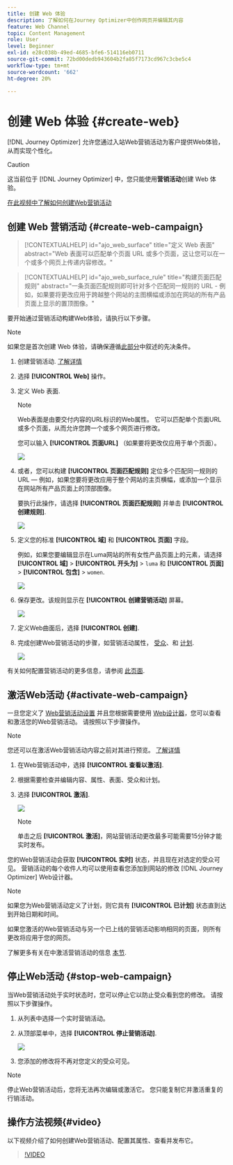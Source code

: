 ```yaml
---
title: 创建 Web 体验
description: 了解如何在Journey Optimizer中创作网页并编辑其内容
feature: Web Channel
topic: Content Management
role: User
level: Beginner
exl-id: e28c038b-49ed-4685-bfe6-514116eb0711
source-git-commit: 72bd00dedb943604b2fa85f7173cd967c3cbe5c4
workflow-type: tm+mt
source-wordcount: '662'
ht-degree: 20%

---
```


# 创建 Web 体验 {#create-web}

[!DNL Journey Optimizer] 允许您通过入站Web营销活动为客户提供Web体验，从而实现个性化。

>[!CAUTION]
>
>这当前位于 [!DNL Journey Optimizer] 中，您只能使用&#x200B;**营销活动**&#x200B;创建 Web 体验。

[在此视频中了解如何创建Web营销活动](#video)

## 创建 Web 营销活动 {#create-web-campaign}

>[!CONTEXTUALHELP]
>id="ajo_web_surface"
>title="定义 Web 表面"
>abstract="Web 表面可以匹配单个页面 URL 或多个页面，这让您可以在一个或多个网页上传递内容修改。"

>[!CONTEXTUALHELP]
>id="ajo_web_surface_rule"
>title="构建页面匹配规则"
>abstract="一条页面匹配规则即可针对多个匹配同一规则的 URL - 例如，如果要将更改应用于跨越整个网站的主图横幅或添加在网站的所有产品页面上显示的置顶图像。"

要开始通过营销活动构建Web体验，请执行以下步骤。

>[!NOTE]
>
>如果您是首次创建 Web 体验，请确保遵循[此部分](web-prerequisites.md)中叙述的先决条件。

1. 创建营销活动. [了解详情](../campaigns/create-campaign.md)

1. 选择 **[!UICONTROL Web]** 操作。

1. 定义 Web 表面.

   >[!NOTE]
   >
   >Web表面是由要交付内容的URL标识的Web属性。 它可以匹配单个页面URL或多个页面，从而允许您跨一个或多个网页进行修改。

   您可以输入 **[!UICONTROL 页面URL]** （如果要将更改仅应用于单个页面）。

   ![](assets/web-campaign-surface.png)

1. 或者，您可以构建 **[!UICONTROL 页面匹配规则]** 定位多个匹配同一规则的URL — 例如，如果您要将更改应用于整个网站的主页横幅，或添加一个显示在网站所有产品页面上的顶部图像。

   要执行此操作，请选择 **[!UICONTROL 页面匹配规则]** 并单击 **[!UICONTROL 创建规则]**.

   ![](assets/web-campaign-matching-rule.png)

1. 定义您的标准 **[!UICONTROL 域]** 和 **[!UICONTROL 页面]** 字段。

   例如，如果您要编辑显示在Luma网站的所有女性产品页面上的元素，请选择 **[!UICONTROL 域]** > **[!UICONTROL 开头为]** > `luma` 和 **[!UICONTROL 页面]** > **[!UICONTROL 包含]** > `women`.

   ![](assets/web-pages-matching-rule.png)

1. 保存更改。该规则显示在 **[!UICONTROL 创建营销活动]** 屏幕。

   ![](assets/web-pages-matching-rule-example.png)

1. 定义Web曲面后，选择 **[!UICONTROL 创建]**.

1. 完成创建Web营销活动的步骤，如营销活动属性， [受众](../audience/about-audiences.md)、和 [计划](../campaigns/create-campaign.md#schedule).

   ![](assets/web-campaign-steps.png)

有关如何配置营销活动的更多信息，请参阅 [此页面](../campaigns/get-started-with-campaigns.md).

## 激活Web活动 {#activate-web-campaign}

一旦您定义了 [Web营销活动设置](#configure-web-campaign) 并且您根据需要使用 [Web设计器](author-web.md)，您可以查看和激活您的Web营销活动。 请按照以下步骤操作。

>[!NOTE]
>
>您还可以在激活Web营销活动内容之前对其进行预览。 [了解详情](author-web.md#test-web-campaign)

1. 在Web营销活动中，选择 **[!UICONTROL 查看以激活]**.

1. 根据需要检查并编辑内容、属性、表面、受众和计划。

1. 选择 **[!UICONTROL 激活]**.

   ![](assets/web-campaign-activate.png)

   >[!NOTE]
   >
   >单击之后 **[!UICONTROL 激活]**，网站营销活动更改最多可能需要15分钟才能实时发布。

您的Web营销活动会获取 **[!UICONTROL 实时]** 状态，并且现在对选定的受众可见。 营销活动的每个收件人均可以使用查看您添加到网站的修改 [!DNL Journey Optimizer] Web设计器。

>[!NOTE]
>
>如果您为Web营销活动定义了计划，则它具有 **[!UICONTROL 已计划]** 状态直到达到开始日期和时间。
>
>如果您激活的Web营销活动与另一个已上线的营销活动影响相同的页面，则所有更改将应用于您的网页。

了解更多有关在中激活营销活动的信息 [本节](../campaigns/review-activate-campaign.md).

## 停止Web活动 {#stop-web-campaign}

当Web营销活动处于实时状态时，您可以停止它以防止受众看到您的修改。 请按照以下步骤操作。

1. 从列表中选择一个实时营销活动。

1. 从顶部菜单中，选择 **[!UICONTROL 停止营销活动]**.

   ![](assets/web-campaign-stop.png)

1. 您添加的修改将不再对您定义的受众可见。

>[!NOTE]
>
>停止Web营销活动后，您将无法再次编辑或激活它。 您只能复制它并激活重复的行销活动。

## 操作方法视频{#video}

以下视频介绍了如何创建Web营销活动、配置其属性、查看并发布它。

>[!VIDEO](https://video.tv.adobe.com/v/3418800/?quality=12&learn=on)